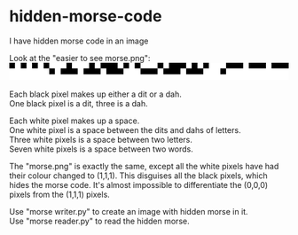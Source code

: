 # hidden-morse-code
I have hidden morse code in an image  

Look at the "easier to see morse.png":  
![alt text](https://github.com/michael-gif/hidden-morse-code/blob/master/easier%20to%20see%20morse.png "Easier to see morse")

Each black pixel makes up either a dit or a dah.  
One black pixel is a dit, three is a dah.  

Each white pixel makes up a space.  
One white pixel is a space between the dits and dahs of letters.  
Three white pixels is a space between two letters.  
Seven white pixels is a space between two words.

The "morse.png" is exactly the same, except all the white pixels have had their colour changed to (1,1,1). This disguises all the black pixels, which hides the morse code. It's almost impossible to differentiate the (0,0,0) pixels from the (1,1,1) pixels.

Use "morse writer.py" to create an image with hidden morse in it.  
Use "morse reader.py" to read the hidden morse.
